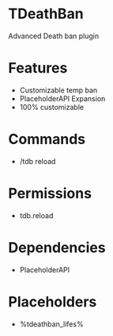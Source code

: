 # TDeathBan
Advanced Death ban plugin

# Features
- Customizable temp ban
- PlaceholderAPI Expansion
- 100% customizable

# Commands
- /tdb reload

# Permissions
- tdb.reload

# Dependencies
- PlaceholderAPI

# Placeholders
- %tdeathban_lifes%

